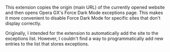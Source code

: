 This extension copies the origin (main URL) of the currently opened website and then opens Opera GX's Force Dark Mode exceptions page.
This makes it more convenient to disable Force Dark Mode for specific sites that don't display correctly.

Originally, I intended for the extension to automatically add the site to the exceptions list.
However, I couldn't find a way to programmatically add new entries to the list that stores exceptions.